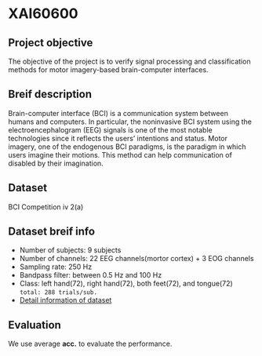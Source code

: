 # XAI60600

## Project objective
The objective of the project is to verify signal processing and classification methods for motor imagery-based brain-computer interfaces. 

## Breif description
Brain-computer interface (BCI) is a communication system between humans and computers. In particular, the noninvasive BCI system using the electroencephalogram (EEG) signals is one of the most notable technologies since it reflects the users’ intentions and status. Motor imagery, one of the endogenous BCI paradigms, is the paradigm in which users imagine their motions. This method can help communication of disabled by their imagination.

## Dataset
BCI Competition iv 2(a)

## Dataset breif info
* Number of subjects: 9 subjects
* Number of channels: 22 EEG channels(mortor cortex) + 3 EOG channels
* Sampling rate: 250 Hz
* Bandpass filter: between 0.5 Hz and 100 Hz
* Class: left hand(72), right hand(72), both feet(72), and tongue(72) `total: 288 trials/sub.`
* [Detail information of dataset](http://www.bbci.de/competition/iv/desc_2a.pdf)

## Evaluation
We use average **acc.** to evaluate the performance.
